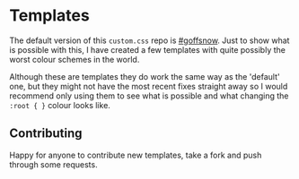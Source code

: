 # Templates

The default version of this `custom.css` repo is [#goffsnow](/Images/goffsnow.png).  Just to show what is possible with this, I have created a few templates with quite possibly the worst colour schemes in the world.

Although these are templates they do work the same way as the 'default' one, but they might not have the most recent fixes straight away so I would recommend only using them to see what is possible and what changing the `:root { }` colour looks like.

## Contributing
Happy for anyone to contribute new templates, take a fork and push through some requests.
